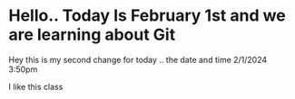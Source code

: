 # Hello.. Today Is February 1st and we are learning about Git

Hey this is my second change for today .. the date and time 2/1/2024 3:50pm

I like this class